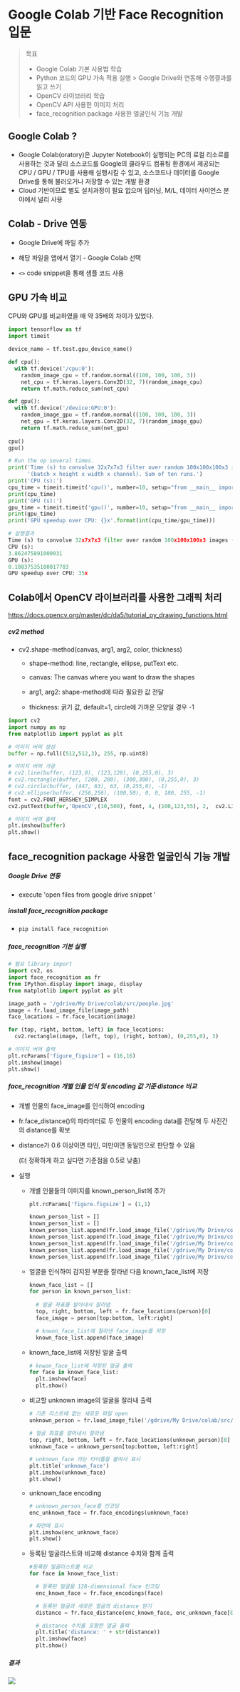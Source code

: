 # Google Colab 기반 Face Recognition 입문

> 목표
>
> - Google Colab 기본 사용법 학습
> - Python 코드의 GPU 가속 적용 실행 > Google Drive와 연동해 수행결과를 읽고 쓰기
> - OpenCV 라이브러리 학습
> - OpenCV API 사용한 이미지 처리
> - face_recognition package 사용한 얼굴인식 기능 개발



## Google Colab ?

- Google Colab(oratory)은 Jupyter Notebook이 실행되는 PC의 로컬 리소르를 사용하는 것과 달리 소스코드를 Google의 클라우드 컴퓨팅 환경에서 제공되는 CPU / GPU / TPU를 사용해 실행시킬 수 있고, 소스코드나 데이터를 Google Drive를 통해 불러오거나 저장할 수 있는 개발 환경
- Cloud 기반이므로 별도 설치과정이 필요 없으며 딥러닝, M/L, 데이터 사이언스 분야에서 널리 사용



## Colab - Drive 연동

- Google Drive에 파일 추가
- 해당 파일을 앱에서 열기 - Google Colab 선택

- `<>` code snippet을 통해 샘플 코드 사용



## GPU 가속 비교

CPU와 GPU를 비교하였을 때 약 35배의 차이가 있었다.

```python
import tensorflow as tf
import timeit

device_name = tf.test.gpu_device_name()

def cpu():
  with tf.device('/cpu:0'):
    random_image_cpu = tf.random.normal((100, 100, 100, 3))
    net_cpu = tf.keras.layers.Conv2D(32, 7)(random_image_cpu)
    return tf.math.reduce_sum(net_cpu)

def gpu():
  with tf.device('/device:GPU:0'):
    random_image_gpu = tf.random.normal((100, 100, 100, 3))
    net_gpu = tf.keras.layers.Conv2D(32, 7)(random_image_gpu)
    return tf.math.reduce_sum(net_gpu)
  
cpu()
gpu()

# Run the op several times.
print('Time (s) to convolve 32x7x7x3 filter over random 100x100x100x3 images '
      '(batch x height x width x channel). Sum of ten runs.')
print('CPU (s):')
cpu_time = timeit.timeit('cpu()', number=10, setup="from __main__ import cpu")
print(cpu_time)
print('GPU (s):')
gpu_time = timeit.timeit('gpu()', number=10, setup="from __main__ import gpu")
print(gpu_time)
print('GPU speedup over CPU: {}x'.format(int(cpu_time/gpu_time)))
```

```python
# 실행결과
Time (s) to convolve 32x7x7x3 filter over random 100x100x100x3 images (batch x height x width x channel). Sum of ten runs.
CPU (s):
3.862475891000031
GPU (s):
0.10837535100017703
GPU speedup over CPU: 35x
```



## Colab에서 OpenCV 라이브러리를 사용한 그래픽 처리

https://docs.opencv.org/master/dc/da5/tutorial_py_drawing_functions.html

##### cv2 method

- cv2.shape-method(canvas, arg1, arg2, color, thickness)
  - shape-method: line, rectangle, ellipse, putText etc.

  - canvas: The canvas where you want to draw the shapes

  - arg1, arg2: shape-method에 따라 필요한 값 전달

  - thickness: 굵기 값, default=1, circle에 가까운 모양일 경우 -1

    

```python
import cv2
import numpy as np
from matplotlib import pyplot as plt

# 이미지 버퍼 생성
buffer = np.full((512,512,3), 255, np.uint8)

# 이미지 버퍼 가공
# cv2.line(buffer, (123,0), (123,128), (0,255,0), 3)
# cv2.rectangle(buffer, (200, 200), (300,300), (0,255,0), 3)
# cv2.circle(buffer, (447, 63), 63, (0,255,0), -1)
# cv2.ellipse(buffer, (256,256), (100,50), 0, 0, 180, 255, -1)
font = cv2.FONT_HERSHEY_SIMPLEX
cv2.putText(buffer,'OpenCV',(10,500), font, 4, (100,123,55), 2,  cv2.LINE_AA)

# 이미지 버퍼 출력
plt.imshow(buffer)
plt.show()
```



## face_recognition package 사용한 얼굴인식 기능 개발

##### Google Drive 연동

- execute 'open files from google drive snippet '

#####  install face_recognition package

- ```python
  pip install face_recognition
  ```



##### face_recognition 기본 실행

```python
# 필요 library import
import cv2, os
import face_recognition as fr
from IPython.display import image, display
from matplotlib import pyplot as plt

image_path = '/gdrive/My Drive/colab/src/people.jpg'
image = fr.load_image_file(image_path)
face_locations = fr.face_location(image)

for (top, right, bottom, left) in face_locations:
  cv2.rectangle(image, (left, top), (right, bottom), (0,255,0), 3)

# 이미지 버퍼 출력
plt.rcParams['figure_figsize'] = (16,16)
plt.imshow(image)
plt.show()
```



##### face_recognition 개별 인물 인식 및 encoding 값 기준 distance 비교

- 개별 인물의 face_image를 인식하여 encoding

- fr.face_distance()의 파라미터로 두 인물의 encoding data를 전달해 두 사진간의 distance를 확보

- distance가 0.6 이상이면 타인, 미만이면 동일인으로 판단할 수 있음

  (더 정확하게 하고 싶다면 기준점을 0.5로 낮춤)

- 실행

  - 개별 인물들의 이미지를 known_person_list에 추가

    ```python
    plt.rcParams['figure.figsize'] = (1,1)
    
    known_person_list = []
    known_person_list = []
    known_person_list.append(fr.load_image_file('/gdrive/My Drive/colab/src/person1.jpg'))
    known_person_list.append(fr.load_image_file('/gdrive/My Drive/colab/src/person2.jpeg'))
    known_person_list.append(fr.load_image_file('/gdrive/My Drive/colab/src/person3.jpg'))
    known_person_list.append(fr.load_image_file('/gdrive/My Drive/colab/src/person4.jpg'))
    known_person_list.append(fr.load_image_file('/gdrive/My Drive/colab/src/person5.jpeg'))
    ```

  - 얼굴을 인식하여 감지된 부분을 잘라낸 다음 known_face_list에 저장

    ```python
    known_face_list = []
    for person in known_person_list:
      
      # 얼굴 좌표를 알아내서 잘라냄
      top, right, bottom, left = fr.face_locations(person)[0]
      face_image = person[top:bottom, left:right]
    
      # knwon_face_list에 잘라낸 face_image를 저장
      known_face_list.append(face_image)
    ```

  - known_face_list에 저장된 얼굴 출력

    ```python
    # knwon_face_list에 저장된 얼굴 출력
    for face in known_face_list:
      plt.imshow(face)
      plt.show()
    ```

  - 비교할 unknown image의 얼굴을 잘라내 출력

    ```python
    # 기존 리스트에 없는 새로운 파일 open
    unknown_person = fr.load_image_file('/gdrive/My Drive/colab/src/unknown.jpg')
    
    # 얼굴 좌표를 알아내서 잘라냄
    top, right, bottom, left = fr.face_locations(unknown_person)[0]
    unknown_face = unknown_person[top:bottom, left:right]
    
    # unknown_face 라는 타이틀을 붙여서 표시
    plt.title('unknown_face')
    plt.imshow(unknown_face)
    plt.show()
    ```

  - unknown_face encoding

    ```python
    # unknown_person_face를 인코딩
    enc_unknown_face = fr.face_encodings(unknown_face)
    
    # 화면에 표시
    plt.imshow(enc_unknown_face)
    plt.show()
    ```

  - 등록된 얼굴리스트와 비교해 distance 수치와 함께 출력

    ```python
    #등록된 얼굴리스트를 비교
    for face in known_face_list:
    
      # 등록된 얼굴을 128-dimensional face 인코딩
      enc_known_face = fr.face_encodings(face)
    
      # 등록된 얼굴과 새로운 얼굴의 distance 얻기
      distance = fr.face_distance(enc_known_face, enc_unknown_face[0])
    
      # distance 수치를 포함한 얼굴 출력
      plt.title('distance: ' + str(distance))
      plt.imshow(face)
      plt.show()
    ```



##### 결과

![](src/difference.png)